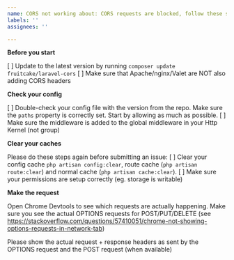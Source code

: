 ```yaml
---
name: CORS not working about: CORS requests are blocked, follow these steeps title: ''
labels: ''
assignees: ''

---
```


**Before you start**

[ ] Update to the latest version by running `composer update fruitcake/laravel-cors`
[ ] Make sure that Apache/nginx/Valet are NOT also adding CORS headers

**Check your config**

[ ]  Double-check your config file with the version from the repo. Make sure the `paths` property is correctly set.
Start by allowing as much as possible.
[ ]  Make sure the middleware is added to the global middleware in your Http Kernel (not group)

**Clear your caches**

Please do these steps again before submitting an issue:
[ ]  Clear your config cache `php artisan config:clear`, route cache (`php artisan route:clear`) and normal
cache (`php artisan cache:clear`).
[ ]  Make sure your permissions are setup correctly (eg. storage is writable)

**Make the request**

Open Chrome Devtools to see which requests are actually happening. Make sure you see the actual OPTIONS requests for
POST/PUT/DELETE (see https://stackoverflow.com/questions/57410051/chrome-not-showing-options-requests-in-network-tab)

Please show the actual request + response headers as sent by the OPTIONS request and the POST request (when available)
